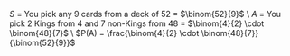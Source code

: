 $S$ = You pick any 9 cards from a deck of 52 = $\binom{52}{9}$ \\
$A$ = You pick 2 Kings from 4 and 7 non-Kings from 48 = $\binom{4}{2} \cdot \binom{48}{7}$ \\
$P(A) = \frac{\binom{4}{2} \cdot \binom{48}{7}}{\binom{52}{9}}$
